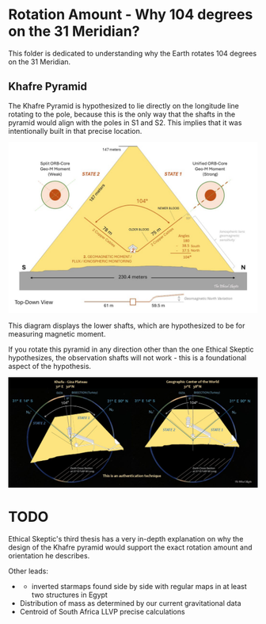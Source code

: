 # Rotation Amount - Why 104 degrees on the 31 Meridian?

This folder is dedicated to understanding why the Earth rotates 104 degrees on the 31 Meridian.

## Khafre Pyramid

The Khafre Pyramid is hypothesized to lie directly on the longitude line rotating to the pole, because this is the only way that the shafts in the pyramid would align with the poles in S1 and S2. This implies that it was intentionally built in that precise location.

![khafre lower shafts](img/khafre-lower-shafts.jpg "khafre lower shafts diagram")

This diagram displays the lower shafts, which are hypothesized to be for measuring magnetic moment.

If you rotate this pyramid in any direction other than the one Ethical Skeptic hypothesizes, the observation shafts will not work - this is a foundational aspect of the hypothesis.

![khafre shaft diagram](img/khafre-shafts.jpg "khafre shaft diagram")

# TODO

Ethical Skeptic's third thesis has a very in-depth explanation on why the design of the Khafre pyramid would support the exact rotation amount and orientation he describes.

Other leads:
- - inverted starmaps found side by side with regular maps in at least two structures in Egypt
- Distribution of mass as determined by our current gravitational data
- Centroid of South Africa LLVP precise calculations